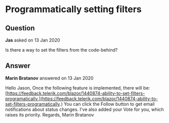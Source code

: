 # Programmatically setting filters

## Question

**Jas** asked on 13 Jan 2020

Is there a way to set the filters from the code-behind?

## Answer

**Marin Bratanov** answered on 13 Jan 2020

Hello Jason, Once the following feature is implemented, there will be: [https://feedback.telerik.com/blazor/1440874-ability-to-set-filters-programatically.](https://feedback.telerik.com/blazor/1440874-ability-to-set-filters-programatically.) You can click the Follow button to get email notifications about status changes. I've also added your Vote for you, which raises its priority. Regards, Marin Bratanov
